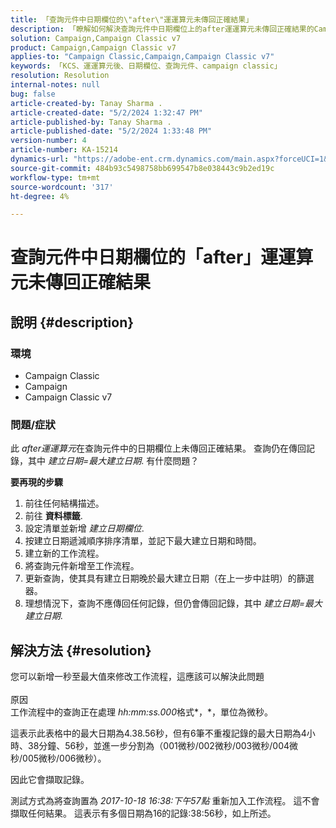 ```yaml
---
title: 「查詢元件中日期欄位的\"after\"運運算元未傳回正確結果」
description: 「瞭解如何解決查詢元件中日期欄位上的after運運算元未傳回正確結果的Campaign Classic問題。」
solution: Campaign,Campaign Classic v7
product: Campaign,Campaign Classic v7
applies-to: "Campaign Classic,Campaign,Campaign Classic v7"
keywords: 「KCS、運運算元後、日期欄位、查詢元件、campaign classic」
resolution: Resolution
internal-notes: null
bug: false
article-created-by: Tanay Sharma .
article-created-date: "5/2/2024 1:32:47 PM"
article-published-by: Tanay Sharma .
article-published-date: "5/2/2024 1:33:48 PM"
version-number: 4
article-number: KA-15214
dynamics-url: "https://adobe-ent.crm.dynamics.com/main.aspx?forceUCI=1&pagetype=entityrecord&etn=knowledgearticle&id=05cfa972-8808-ef11-9f8a-6045bd026dc7"
source-git-commit: 484b93c5498758bb699547b8e038443c9b2ed19c
workflow-type: tm+mt
source-wordcount: '317'
ht-degree: 4%

---
```


# 查詢元件中日期欄位的「after」運運算元未傳回正確結果

## 說明 {#description}


### <b>環境</b>

- Campaign Classic
- Campaign
- Campaign Classic v7




### <b>問題/症狀</b>

此 *after運運算元*&#x200B;在查詢元件中的日期欄位上未傳回正確結果。 查詢仍在傳回記錄，其中 *建立日期=最大建立日期*. 有什麼問題？



<b>要再現的步驟</b>



1. 前往任何結構描述。
2. 前往 <b>資料標籤</b>.
3. 設定清單並新增 *建立日期欄位*.
4. 按建立日期遞減順序排序清單，並記下最大建立日期和時間。
5. 建立新的工作流程。
6. 將查詢元件新增至工作流程。
7. 更新查詢，使其具有建立日期晚於最大建立日期（在上一步中註明）的篩選器。
8. 理想情況下，查詢不應傳回任何記錄，但仍會傳回記錄，其中 *建立日期=最大建立日期*.





## 解決方法 {#resolution}




您可以新增一秒至最大值來修改工作流程，這應該可以解決此問題
<br><br>原因<br>
工作流程中的查詢正在處理 *hh:mm:ss.000*&#x200B;格式*，*，單位為微秒。

這表示此表格中的最大日期為4.38.56秒，但有6筆不重複記錄的最大日期為4小時、38分鐘、56秒，並進一步分割為（001微秒/002微秒/003微秒/004微秒/005微秒/006微秒）。

因此它會擷取記錄。

測試方式為將查詢置為 *2017-10-18 16:38:下午57點* 重新加入工作流程。 這不會擷取任何結果。 這表示有多個日期為16的記錄:38:56秒，如上所述。
